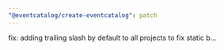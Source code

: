 ```yaml
---
"@eventcatalog/create-eventcatalog": patch
---
```


fix: adding trailing slash by default to all projects to fix static b…
